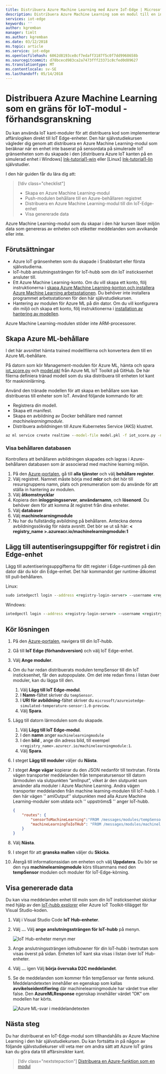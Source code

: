 ```yaml
---
title: Distribuera Azure Machine Learning med Azure IoT-Edge | Microsoft Docs
description: Distribuera Azure Machine Learning som en modul till en insticksenhet
services: iot-edge
keywords: ''
author: kgremban
manager: timlt
ms.author: kgremban
ms.date: 03/12/2018
ms.topic: article
ms.service: iot-edge
ms.openlocfilehash: 6062d8193ce8cf7edaff3187f5c0f7dd9968658b
ms.sourcegitcommit: d78bcecd983ca2a7473fff23371c8cfed0d89627
ms.translationtype: MT
ms.contentlocale: sv-SE
ms.lasthandoff: 05/14/2018
---
```

# <a name="deploy-azure-machine-learning-as-an-iot-edge-module---preview"></a>Distribuera Azure Machine Learning som en gräns för IoT-modul - förhandsgranskning

Du kan använda IoT kant-moduler för att distribuera kod som implementerar affärslogiken direkt till IoT Edge-enheter. Den här självstudiekursen vägleder dig genom att distribuera en Azure Machine Learning-modul som beräknar när en enhet inte baserat på sensordata på simulerade IoT gränsenheten som du skapade i den [distribuera Azure IoT kanten på en simulerad enhet i Windows] [ lnk-tutorial1-win] eller [Linux] [ lnk-tutorial1-lin] självstudier.

I den här guiden får du lära dig att:

> [!div class="checklist"]
> * Skapa en Azure Machine Learning-modul
> * Push-modulen behållare till en Azure-behållaren registret
> * Distribuera en Azure Machine Learning-modul till din IoT-Edge-enhet
> * Visa genererade data

Azure Machine Learning-modul som du skapar i den här kursen läser miljön data som genereras av enheten och etiketter meddelanden som avvikande eller inte.

## <a name="prerequisites"></a>Förutsättningar

* Azure IoT gränsenheten som du skapade i Snabbstart eller första självstudierna.
* IoT-hubb anslutningssträngen för IoT-hubb som din IoT insticksenhet ansluter till.
* Ett Azure Machine Learning-konto. Om du vill skapa ett konto, följ instruktionerna i [skapa Azure Machine Learning-konton och installera Azure Machine Learning arbetsstationen](../machine-learning/service/quickstart-installation.md#create-azure-machine-learning-services-accounts). Du behöver inte installera programmet arbetsstationen för den här självstudiekursen. 
* Hantering av modulen för Azure ML på din dator. Om du vill konfigurera din miljö och skapa ett konto, följ instruktionerna i [installation av hantering av modellen](../machine-learning/desktop-workbench/deployment-setup-configuration.md).

Azure Machine Learning-modulen stöder inte ARM-processorer.

## <a name="create-the-azure-ml-container"></a>Skapa Azure ML-behållare
I det här avsnittet hämta trained modellfilerna och konvertera dem till en Azure ML-behållare.

På datorn som kör Management-modulen för Azure ML, hämta och spara [iot_score.py](https://github.com/Azure/ai-toolkit-iot-edge/blob/master/IoT%20Edge%20anomaly%20detection%20tutorial/iot_score.py) och [model.pkl](https://github.com/Azure/ai-toolkit-iot-edge/blob/master/IoT%20Edge%20anomaly%20detection%20tutorial/model.pkl) från Azure ML IoT Toolkit på GitHub. De här filerna definiera tränad modell som du ska distribuera till enheten Iot kant för maskininlärning.

Använd den tränade modellen för att skapa en behållare som kan distribueras till enheter som IoT. Använd följande kommando för att:

   * Registrera din modell.
   * Skapa ett manifest.
   * Skapa en avbildning av Docker behållare med namnet *machinelearningmodule*.
   * Distribuera avbildningen till Azure Kubernetes Service (AKS) klustret.

```cmd
az ml service create realtime --model-file model.pkl -f iot_score.py -n machinelearningmodule -r python
```

### <a name="view-the-container-repository"></a>Visa behållaren databasen

Kontrollera att behållaren avbildningen skapades och lagras i Azure-behållaren databasen som är associerad med machine learning miljön.

1. På den [Azure-portalen](https://portal.azure.com), gå till **alla tjänster** och välj **behållare register**.
2. Välj registret. Namnet måste börja med **mlcr** och det hör till resursgruppens namn, plats och prenumeration som du använde för att ställa in hantering av modulen.
3. Välj **åtkomstnycklar**
4. Kopiera den **inloggningsserver**, **användarnamn**, och **lösenord**.  Du behöver dem för att komma åt registret från dina enheter.
5. Välj **databaser**
6. Välj **machinelearningmodule**
7. Nu har du fullständig avbildning på behållaren. Anteckna denna avbildningssökväg för nästa avsnitt. Det bör se ut så här: **< registry_name >.azureacr.io/machinelearningmodule:1**

## <a name="add-registry-credentials-to-your-edge-device"></a>Lägg till autentiseringsuppgifter för registret i din Edge-enhet

Lägg till autentiseringsuppgifterna för ditt register i Edge-runtimen på den dator där du kör din Edge-enhet. Det här kommandot ger runtime-åtkomst till pull-behållaren.

Linux:
   ```cmd
   sudo iotedgectl login --address <registry-login-server> --username <registry-username> --password <registry-password>
   ```

Windows:
   ```cmd
   iotedgectl login --address <registry-login-server> --username <registry-username> --password <registry-password>
   ```

## <a name="run-the-solution"></a>Kör lösningen

1. På den [Azure-portalen](https://portal.azure.com), navigera till din IoT-hubb.
1. Gå till **IoT Edge (förhandsversion)** och välj IoT Edge-enhet.
1. Välj **Ange moduler**.
1. Om du har redan distribuerats modulen tempSensor till din IoT insticksenhet, får den autopopulate. Om det inte redan finns i listan över moduler, kan du lägga till den.
    1. Välj **Lägg till IoT Edge-modul**.
    2. I **Namn**-fältet skriver du `tempSensor`.
    3. I **URI för avbildning**-fältet skriver du `microsoft/azureiotedge-simulated-temperature-sensor:1.0-preview`.
    4. Välj **Spara**.
1. Lägg till datorn lärmodulen som du skapade.
    1. Välj **Lägg till IoT Edge-modul**.
    1. I den **namn** anger `machinelearningmodule`
    1. I den **bild** , ange din adress bild, till exempel `<registry_name>.azurecr.io/machinelearningmodule:1`.
    1. Välj **Spara**.
1. I steget **Lägg till moduler** väljer du **Nästa**.
1. I steget **Ange vägar** kopierar du den JSON nedanför till textrutan. Första vägen transporter meddelanden från temperatursensor till datorn lärmodulen via slutpunkten ”amlInput”, vilket är den slutpunkt som använder alla moduler i Azure Machine Learning. Andra vägen transporter meddelanden från machine learning-modulen till IoT-hubb. I den här vägen '' amlOutput'' slutpunkten med alla Azure Machine Learning-moduler som utdata och '' uppströms$ '' anger IoT-hubb.

    ```json
    {
        "routes": {
            "sensorToMachineLearning":"FROM /messages/modules/tempSensor/outputs/temperatureOutput INTO BrokeredEndpoint(\"/modules/machinelearningmodule/inputs/amlInput\")",
            "machineLearningToIoTHub": "FROM /messages/modules/machinelearningmodule/outputs/amlOutput INTO $upstream"
        }
    }
    ```

1. Välj **Nästa**.
1. I steget för att **granska mallen** väljer du **Skicka**.
1. Återgå till informationssidan om enheten och välj **Uppdatera**.  Du bör se den nya **machinelearningmodule** körs tillsammans med den **tempSensor** modulen och moduler för IoT-Edge-körning.

## <a name="view-generated-data"></a>Visa genererade data

Du kan visa meddelanden enhet till moln som din IoT insticksenhet skickar med hjälp av den [IoT-hubb explorer](https://github.com/azure/iothub-explorer) eller Azure IoT Toolkit-tillägget för Visual Studio-koden.

1. Välj i Visual Studio Code **IoT Hub-enheter**.
2. Välj **...**  Välj **ange anslutningssträngen för IoT-hubb** på menyn.

   ![IoT Hub-enheter menyn mer](./media/tutorial-deploy-machine-learning/set-connection.png)

3. Ange anslutningssträngen iothubowner för din IoT-hubb i textrutan som visas överst på sidan. Enheten IoT kant ska visas i listan över IoT Hub-enheter.
4. Välj **...**  igen Välj **börja övervaka D2C meddelandet**.
5. Se de meddelanden som kommer från tempSensor var femte sekund. Meddelandetexten innehåller en egenskap som kallas **avvikelseidentifiering** där machinelearningmodule har värdet true eller false. Den **AzureMLResponse** egenskap innehåller värdet ”OK” om modellen har körts.

   ![Azure ML-svar i meddelandetexten](./media/tutorial-deploy-machine-learning/ml-output.png)

## <a name="next-steps"></a>Nästa steg

Du har distribuerat en IoT-Edge-modul som tillhandahålls av Azure Machine Learning i den här självstudiekursen. Du kan fortsätta in på någon av följande självstudiekurser vill veta mer om andra sätt att Azure IoT gräns kan du göra data till affärsinsikter kant.

> [!div class="nextstepaction"]
> [Distribuera en Azure-funktion som en modul](tutorial-deploy-function.md)

<!--Links-->
[lnk-tutorial1-win]: tutorial-simulate-device-windows.md
[lnk-tutorial1-lin]: tutorial-simulate-device-linux.md
